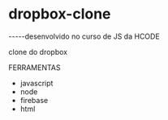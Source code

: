 # dropbox-clone

-----desenvolvido no curso de JS da HCODE

clone do dropbox 

FERRAMENTAS
 - javascript
 - node
 - firebase
 - html
